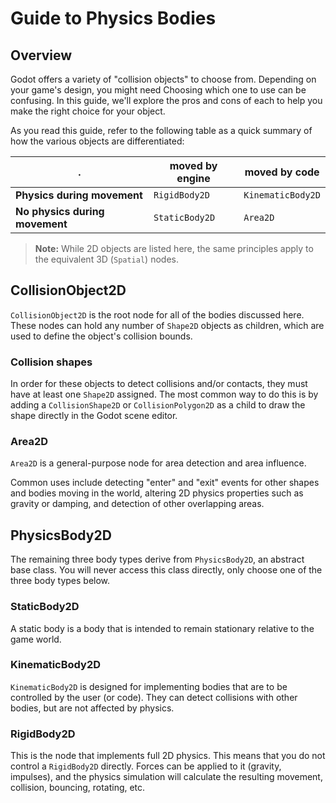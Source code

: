 # Guide to Physics Bodies

## Overview

Godot offers a variety of "collision objects" to choose from. Depending on your game's design, you might need Choosing which one to use can be confusing. In this guide, we'll explore the pros and cons of each to help you make the right choice for your object.

As you read this guide, refer to the following table as a quick summary of how the various objects are differentiated:

|.|moved by engine|moved by code|
|--|--|--|
|**Physics during movement**|`RigidBody2D`|`KinematicBody2D`|
|**No physics during movement**|`StaticBody2D`|`Area2D`|

> **Note:** While 2D objects are listed here, the same principles apply to the equivalent 3D (`Spatial`) nodes.
 
## CollisionObject2D

`CollisionObject2D` is the root node for all of the bodies discussed here. These nodes can hold any number of `Shape2D` objects as children, which are used to define the object's collision bounds. 

### Collision shapes

In order for these objects to detect collisions and/or contacts, they must have at least one `Shape2D` assigned. The most common way to do this is by adding a `CollisionShape2D` or `CollisionPolygon2D` as a child to draw the shape directly in the Godot scene editor.

### Area2D

`Area2D` is a general-purpose node for area detection and area influence.

Common uses include detecting "enter" and "exit" events for other shapes and bodies moving in the world, altering 2D physics properties such as gravity or damping, and detection of other overlapping areas.

## PhysicsBody2D

The remaining three body types derive from `PhysicsBody2D`, an abstract base class. You will never access this class directly, only choose one of the three body types below.

### StaticBody2D

A static body is a body that is intended to remain stationary relative to the game world.

### KinematicBody2D

`KinematicBody2D` is designed for implementing bodies that are to be controlled by the user (or code).  They can detect collisions with other bodies, but are not affected by physics.

### RigidBody2D

This is the node that implements full 2D physics. This means that you do not control a `RigidBody2D` directly. Forces can be applied to it (gravity, impulses), and the physics simulation will calculate the resulting movement, collision, bouncing, rotating, etc.
